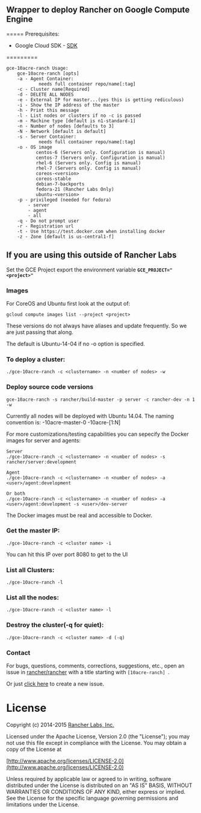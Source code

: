 ## Wrapper to deploy Rancher on Google Compute Engine
=====
Prerequisites:

- Google Cloud SDK - [SDK](https://cloud.google.com/sdk/)

=========
```
gce-10acre-ranch Usage:
    gce-10acre-ranch [opts]
    -a - Agent Container:
            needs full container repo/name[:tag]
    -c - Cluster name[Required]
    -d - DELETE ALL NODES
    -e - External IP for master...(yes this is getting rediculous)
    -i - Show the IP address of the master
    -h - Print this message
    -l - List nodes or clusters if no -c is passed
    -m - Machine type [default is n1-standard-1]
    -n - Number of nodes [defaults to 3]
    -N - Network [default is default]
    -s - Server Container:
            needs full container repo/name[:tag]
    -o - OS image
           centos-6 (Servers only. Configuration is manual)
           centos-7 (Servers only. Configuration is manual)
           rhel-6 (Servers only. Config is manual)
           rhel-7 (Servers only. Config is manual)
           coreos-<version>
           coreos-stable
           debian-7-backports
           fedora-21 (Rancher Labs Only)
           ubuntu-<version>
    -p - privileged (needed for fedora)
        - server
        - agent
        - all
    -q - Do not prompt user
    -r - Registration url
    -t - Use https://test.docker.com when installing docker
    -z - Zone [default is us-central1-f]
```

## If you are using this outside of Rancher Labs

Set the GCE Project export the environment variable **`GCE_PROJECT="<project>"`**

### Images

For CoreOS and Ubuntu first look at the output of:

`gcloud compute images list --project <project>`

These versions do not always have aliases and update frequently. So we are just passing that along.

The default is Ubuntu-14-04 if no -o option is specified.

### To deploy a cluster:

```
./gce-10acre-ranch -c <clustername> -n <number of nodes> -w
```

### Deploy source code versions
```
gce-10acre-ranch -s rancher/build-master -p server -c rancher-dev -n 1 -w
```

Currently all nodes will be deployed with Ubuntu 14.04. The naming convention is:
<clustername>-10acre-master-0
<clustername>-10acre-[1:N]

For more customizations/testing capabilities you can sepecify the Docker images for server and agents:

```
Server
./gce-10acre-ranch -c <clustername> -n <number of nodes> -s rancher/server:development

Agent
./gce-10acre-ranch -c <clustername> -n <number of nodes> -a <user>/agent:development

Or both
./gce-10acre-ranch -c <clustername> -n <number of nodes> -a <user>/agent:development -s <user>/dev-server
```
The Docker images must be real and accessible to Docker.


### Get the master IP:

```
./gce-10acre-ranch -c <cluster name> -i
```
You can hit this IP over port 8080 to get to the UI

### List all Clusters:

```
./gce-10acre-ranch -l
```
### List all the nodes:

```
./gce-10acre-ranch -c <cluster name> -l
```

### Destroy the cluster(-q for quiet):

```
./gce-10acre-ranch -c <cluster name> -d (-q)
```

### Contact
For bugs, questions, comments, corrections, suggestions, etc., open an issue in [rancher/rancher](//github.com/rancher/rancher/issues) with a title starting with `[10acre-ranch] `.

Or just [click here](//github.com/rancher/rancher/issues/new?title=%5B10acre-ranch%5D%20) to create a new issue.

# License
Copyright (c) 2014-2015 [Rancher Labs, Inc.](http://rancher.com)

Licensed under the Apache License, Version 2.0 (the "License");
you may not use this file except in compliance with the License.
You may obtain a copy of the License at

[http://www.apache.org/licenses/LICENSE-2.0](http://www.apache.org/licenses/LICENSE-2.0)

Unless required by applicable law or agreed to in writing, software
distributed under the License is distributed on an "AS IS" BASIS,
WITHOUT WARRANTIES OR CONDITIONS OF ANY KIND, either express or implied.
See the License for the specific language governing permissions and
limitations under the License.

